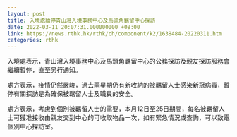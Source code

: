 ```yaml
---
layout: post
title: 入境處續停青山灣入境事務中心及馬頭角羈留中心探訪
date: 2022-03-11 20:07:31.000000000 +08:00
link: https://news.rthk.hk/rthk/ch/component/k2/1638484-20220311.htm
categories: rthk
---
```


入境處表示，青山灣入境事務中心及馬頭角羈留中心的公務探訪及親友探訪服務會繼續暫停，直至另行通知。

處方表示，疫情仍然嚴峻，過去兩星期仍有新收納的被羈留人士感染新冠病毒，暫停有關探訪是為確保被羈留人士及職員的安全。

處方表示，考慮到個別被羈留人士的需要，本月12日至25日期間，每名被羈留人士可獲准接收由親友交到中心的可收取物品一次，如有緊急情況或查詢，可以致電個別中心探訪室。
